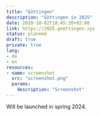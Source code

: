 ```yaml
---
title: "Göttingen"
description: "Göttingen in 2025"
date: 2020-10-02T18:45:20+02:00
link: https://2025.goettingen.xyz
status: planned
draft: true
private: true
lang:
- de
- en
resources:
- name: screenshot
  src: "screenshot.png"
  params:
    description: "Screenshot"
---
```

Will be launched in spring 2024.
